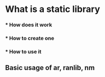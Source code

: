 # What is a static library
### * How does it work
### * How to create one
### * How to use it
## Basic usage of ar, ranlib, nm
